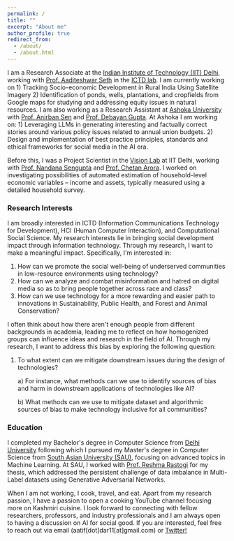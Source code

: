 ```yaml
---
permalink: /
title: ""
excerpt: "About me"
author_profile: true
redirect_from: 
  - /about/
  - /about.html
---
```


I am a Research Associate at the [Indian Institute of Technology (IIT) Delhi](https://home.iitd.ac.in/), working with [Prof. Aaditeshwar Seth](https://www.cse.iitd.ac.in/~aseth/) in the [ICTD lab](http://act4d.iitd.ac.in/). I am currently working on 1) Tracking Socio-economic Development in Rural India Using Satellite Imagery 2) Identification of ponds, wells, plantations, and cropfields from Google maps for studying and addressing equity issues in natural resources. I am also working as a Research Assistant at [Ashoka University](https://www.ashoka.edu.in/home/) with [Prof. Anirban Sen](https://www.ashoka.edu.in/profile/anirban-sen/) and [Prof. Debayan Gupta](https://debayangupta.com/). At Ashoka I am working on: 1) Leveraging LLMs in generating interesting and factually correct stories around various policy issues related to annual union budgets. 2) Design and implementation of best practice principles, standards and ethical frameworks for social media in the
AI era. 

Before this, I was a Project Scientist in the [Vision Lab](https://vision-iitd.github.io/) at IIT Delhi, working with [Prof. Nandana Sengupta](https://spp.iitd.ac.in/faculty-profile/5) and [Prof. Chetan Arora](https://www.cse.iitd.ac.in/~chetan/). I worked on investigating possibilities of automated estimation of household-level economic variables – income and assets, typically measured using a detailed household survey. 

### Research Interests

I am broadly interested in ICTD (Information Communications Technology for Development), HCI (Human Computer Interaction), and Computational Social Science. My research interests lie in bringing social development impact through information technology. Through my research, I want to make a meaningful impact. Specifically, I'm interested in:
1. How can we promote the social well-being of underserved communities in low-resource environments using technology?
2. How can we analyze and combat misinformation and hatred on digital media so as to bring people together across race and class?
3. How can we use technology for a more rewarding and easier path to innovations in Sustainability, Public Health, and Forest and Animal Conservation? 


I often think about how there aren't enough people from different backgrounds in academia, leading me to reflect on how homogenized groups can influence ideas and research in the field of AI. Through my research, I want to address this bias by exploring the following question: 
1. To what extent can we mitigate downstream issues during the design of technologies?

      a) For instance, what methods can we use to identify sources of bias and harm in downstream applications of technologies like AI?


      b) What methods can we use to mitigate dataset and algorithmic sources of bias to make technology inclusive for all communities?


### Education 

I completed my Bachelor's degree in Computer Science from [Delhi University](https://www.du.ac.in/) following which I pursued my Master's degree in Computer Science from [South Asian University (SAU)](https://sau.int/), focusing on advanced topics in Machine Learning. At SAU, I worked with [Prof. Reshma Rastogi](https://sau.int/faculty/reshma-rastogi/) for my thesis, which addressed the persistent challenge of data imbalance
in Multi-Label datasets using Generative Adversarial Networks.

When I am not working, I cook, travel, and eat. Apart from my research passion, I have a passion to open a cooking YouTube channel focusing more on Kashmiri cuisine. I look forward to connecting with fellow researchers, professors, and industry professionals and I am always open to having a discussion on AI for social good. If you are interested, feel free to reach out via email (aatif[dot]dar11[at]gmail.com) or [Twitter!](https://x.com/Aatifnisar01) 
